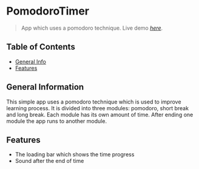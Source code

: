 # PomodoroTimer
> App which uses a pomodoro technique.
> Live demo [_here_](https://codecrafter8.github.io/PomodoroTimer/). 

## Table of Contents
* [General Info](#general-information)
* [Features](#features)


## General Information
This simple app uses a pomodoro technique which is used to improve learning process. It is divided into three modules: pomodoro, short break and long break.
Each module has its own amount of time. After ending one module the app runs to another module.


## Features
- The loading bar which shows the time progress
- Sound after the end of time
